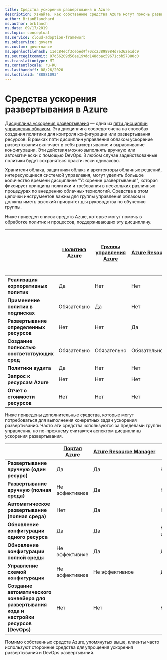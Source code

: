 ```yaml
---
title: Средства ускорения развертывания в Azure
description: Узнайте, как собственные средства Azure могут помочь развитым политикам и процессам, поддерживающим дисциплину ускорения развертывания.
author: BrianBlanchard
ms.author: brblanch
ms.date: 09/17/2019
ms.topic: conceptual
ms.service: cloud-adoption-framework
ms.subservice: govern
ms.custom: governance
ms.openlocfilehash: 11ec84ecf3cebed0f70cc23898984d7e362e1dc9
ms.sourcegitcommit: 07d56209d56ee199dd148dbac59671cbb57880c0
ms.translationtype: MT
ms.contentlocale: ru-RU
ms.lasthandoff: 08/26/2020
ms.locfileid: "88881093"
---
```

# <a name="deployment-acceleration-tools-in-azure"></a>Средства ускорения развертывания в Azure

[Дисциплина ускорения развертывания](./index.md) — одна из [пяти дисциплин управления облаком](../governance-disciplines.md). Эта дисциплина сосредоточена на способах создания политики для контроля конфигурации или развертывания ресурсов. В рамках пяти дисциплин управления облаком ускорение развертывания включает в себя развертывание и выравнивание конфигурации. Эти действия можно выполнять вручную или автоматически с помощью DevOps. В любом случае задействованные политики будут сохраняться практически одинаково.

Хранители облака, защитники облака и архитекторы облачных решений, интересующиеся системой управления, могут уделить большое количество времени дисциплине "Ускорение развертывания", которая фиксирует принципы политики и требования в нескольких различных процедурах по внедрению облачных технологий. Средства в этом цепочки инструментов важны для группы управления облаком и должны иметь высокий приоритет для руководства по обучению группы.

Ниже приведен список средств Azure, которые могут помочь в обработке политик и процессов, поддерживающих эту дисциплину.

|  | [Политика Azure](/azure/governance/policy/overview) | [Группы управления Azure](/azure/governance/management-groups) | [Azure Resource Manager](/azure/azure-resource-manager/management/overview) | [Azure Blueprints](/azure/governance/blueprints/overview) | [Azure Resource Graph](/azure/governance/resource-graph/overview) | [Служба "Управление затратами Azure" и функция выставления счетов](/azure/cost-management) |
|---------|---------|---------|---------|---------|---------|---------|
| **Реализация корпоративных политик**     | Да | Нет  | Нет  | Нет | Нет | Нет |
| **Применение политик в подписках**     | Обязательно | Да  | Нет  | Нет | Нет | Нет |
| **Развертывание определенных ресурсов**     | Нет | Нет  | Да  | Нет | Нет | Нет |
| **Создание полностью соответствующих сред**      | Обязательно | Обязательно  | Обязательно  | Да | Нет | Нет |
| **Политики аудита**      | Да | Нет  | Нет  | Нет | Нет | Нет |
| **Запрос к ресурсам Azure**      | Нет | Нет  | Нет  | Нет | Да | Нет |
| **Отчет о стоимости ресурсов**      | Нет | Нет  | Нет  | Нет | Нет | Да |

Ниже приведены дополнительные средства, которые могут потребоваться для выполнения конкретных задач ускорения развертывания. Часто эти средства используются за пределами группы управления, но по-прежнему считаются аспектом дисциплины ускорения развертывания.

|  | [Портал Azure](https://azure.microsoft.com/features/azure-portal)  | [Azure Resource Manager](/azure/azure-resource-manager/management/overview)  | [Политика Azure](/azure/governance/policy/overview) | [Azure DevOps](/azure/devops/user-guide/what-is-azure-devops) | [Azure Backup](/azure/backup/backup-overview) | [Azure Site Recovery](/azure/site-recovery/site-recovery-overview) |
|---------|---------|---------|---------|---------|---------|---------|
| **Развертывание вручную (один ресурс)**     | Да | Да  | Нет  | Не эффективное | Нет | Да |
| **Развертывание вручную (полная среда)**     | Не эффективное | Да | Нет  | Не эффективное | Нет | Да |
| **Автоматическое развертывание (полная среда)**     | Нет  | Да  | Нет  | Да  | Нет | Да |
| **Обновление конфигурации одного ресурса**     | Да | Да | Не эффективное | Не эффективное | Нет | Да, во время репликации |
| **Обновление конфигурации полной среды**     | Не эффективное | Да | Да | Да  | Нет | Да, во время репликации |
| **Управление схемой конфигурации**     | Не эффективное | Не эффективное | Да  | Да  | Нет | Да, во время репликации |
| **Создание автоматического конвейера для развертывания кода и настройки ресурсов (DevOps)**     | Нет | Нет | Нет | Да | Нет | Нет |

Помимо собственных средств Azure, упомянутых выше, клиенты часто используют сторонние средства для упрощения ускорения развертывания и DevOps развертываний.
